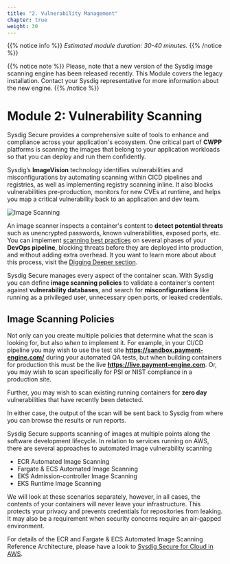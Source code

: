 ```yaml
---
title: "2. Vulnerability Management"
chapter: true
weight: 30
---
```


{{% notice info %}}
*Estimated module duration: 30-40 minutes.*
{{% /notice %}}

{{% notice note %}}
Please, note that a new version of the Sysdig image scanning engine
has been released recently. This Module covers the legacy installation.
Contact your Sysdig representative for more information about the new engine.
{{% /notice %}}

# Module 2: Vulnerability Scanning

Sysdig Secure provides a comprehensive suite of tools to enhance and compliance across your application's ecosystem.  One critical part of **CWPP** platforms is scanning the images that belong to your application workloads so that you can deploy and run them confidently.

Sysdig’s **ImageVision** technology identifies vulnerabilities and misconfigurations by automating scanning within CICD pipelines and registries, as well as implementing registry scanning inline. It also blocks vulnerabilities pre-production, monitors for new CVEs at runtime, and helps you map a critical vulnerability back to an application and dev team.

![Image Scanning](/images/00_introduction/image_scanning01.png)

An image scanner inspects a container's content to **detect potential threats** such as unencrypted passwords, known vulnerabilities, exposed ports, etc.
You can implement [scanning best practices](https://sysdig.com/blog/image-scanning-best-practices/) on several phases of your **DevOps pipeline**, blocking threats before they are deployed into production, and without adding extra overhead.
It you want to learn more about about this process, visit the [Digging Deeper section](/2-vulnerability-management/9-digdeeper.html).

Sysdig Secure manages every aspect of the container scan. With Sysdig you can define **image scanning policies** to validate a container's content against **vulnerability databases**, and search for **misconfigurations** like running as a privileged user, unnecessary open ports, or leaked credentials.


## Image Scanning Policies

Not only can you create multiple policies that determine what the scan is looking for, but also _when_ to implement it. For example, in your CI/CD pipeline you may wish to use the test site **https://sandbox.payment-engine.com/** during your automated QA tests, but when building containers for production this must be the live **https://live.payment-engine.com**.  Or, you may wish to scan specifically for PSI or NIST compliance in a production site.

Further, you may wish to scan existing running containers for **zero day** vulnerabilities that have recently been detected.

In either case, the output of the scan will be sent back to Sysdig from where you can browse the results or run reports.

Sysdig Secure supports scanning of images at multiple points along the software development lifecycle. In relation to services running on AWS, there are several approaches to automated image vulnerability scanning

 - ECR Automated Image Scanning
 - Fargate & ECS Automated Image Scanning
 - EKS Admission-controller Image Scanning
 - EKS Runtime Image Scanning

We will look at these scenarios separately, however, in all cases, the contents of your containers will never leave your infrastructure. This protects your privacy and prevents credentials for repositories from leaking. It may also be a requirement when security concerns require an air-gapped environment.

For details of the ECR and Fargate & ECS Automated Image Scanning Reference Architecture, please have a look to [Sysdig Secure for Cloud in AWS](https://sysdig.com/ecosystem/aws/).

<!--
## Reference Architectures

### ECR Automated Image Scanning

With ECR Automated Image Scanning, all images that are pushed to the registry will be automatically scanned within your AWS account. How this is implemented is illustrated below.

![Reference Architecture](/images/30_module_1/arch.png)

Once a new image is pushed to Amazon ECR, this is picked up by Amazon EventBridge and passed to a Lambda function which creates an ephemeral CodeBuild task to build and scan the base image.  The results of the scan are then sent to the Sysdig Secure backend.  You are not required to configure, or expose, the registry on the Sysdig Secure side. Also, the image itself is not sent to Sysdig, but only the image metadata.

An important point to note is that, although the scan actually happens with this AWS pipeline, you maintain the scanning policies and view results within Sysdig.

### Fargate & ECS Automated Image Scanning

Amazon Fargate is a serverless compute engine for containers that works with both Amazon Elastic Container Service (ECS) and Amazon Elastic Kubernetes Service (EKS). It allocates the correct amount of compute resources, eliminating the need to choose instance types and scaling cluster capacity. With Fargate, you pay for the minimum resources required to run your containers.  Sysdig provides the ability to scan running Fargate services for known issues, in a similar manner to how it scans Amazon ECR.

Any **deploy command** directed at ECS Fargate will trigger an **image scanning** event. In particular the deploy command is detected by Amazon EventBridge, which will trigger a CodeBuild pipeline via an AWS Lambda function. It is within this CodeBuild pipeline that the image scanning runs. This is very similar workflow to how we seen earlier with Amazon ECR scanning.

![Reference Architecture](/images/40_module_2/image2.png "image_tooltip")

The Sysdig inline image scanner will inspect the image to be deployed and will send its metadata to the Sysdig backend. The actual image contents won't leave the CodeBuild pipeline.

![alt_text](/images/40_module_2/image13.png "image_tooltip")

The Sysdig backend then **evaluates** the container metadata against your security policies. It will generate a **scan report** if the image doesn't pass your security requirements, so you can **take action**.
 -->


<!-- Although containers may be ingested into another system in order to be scanned, for example a Sysdig Secure backend, it's considered best practice to scan the image 'inline', i.e. locally in its current location.    -->

<!-- With inline scanning, the contents of your containers will never leave your infrastructure. This protects your privacy and prevents credentials for repositories from leaking. It may also be a requirement when security concerns require an air-gapped environment. -->

<!-- ![Fargate Inline Scanning](/images/00_introduction/inline_scanning.png) -->

<!-- Further, from an architectural standpoint, it is more scalable to have images scanned at the edge rather than sent to a central location.   -->
